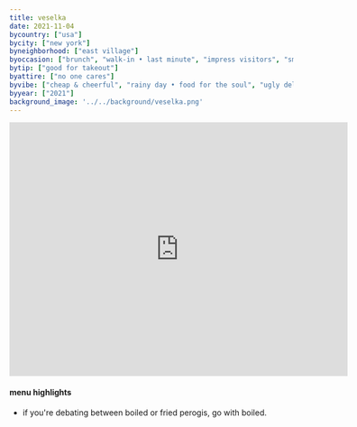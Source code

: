 ```yaml
---
title: veselka
date: 2021-11-04
bycountry: ["usa"]
bycity: ["new york"]
byneighborhood: ["east village"]
byoccasion: ["brunch", "walk-in • last minute", "impress visitors", "small group"]
bytip: ["good for takeout"]
byattire: ["no one cares"]
byvibe: ["cheap & cheerful", "rainy day • food for the soul", "ugly delicious"]
byyear: ["2021"]
background_image: '../../background/veselka.png'
---
```


<iframe src="https://www.google.com/maps/embed?pb=!1m18!1m12!1m3!1d3023.500122667872!2d-73.98968882343516!3d40.72901953657268!2m3!1f0!2f0!3f0!3m2!1i1024!2i768!4f13.1!3m3!1m2!1s0x89c2599c5ce21097%3a0x755d2ae66dc781a7!2sveselka!5e0!3m2!1sen!2sus!4v1696270377815!5m2!1sen!2sus" width="600" height="450" style="border:0;" allowfullscreen="" loading="lazy" referrerpolicy="no-referrer-when-downgrade"></iframe>

#### menu highlights
* if you're debating between boiled or fried perogis, go with boiled.